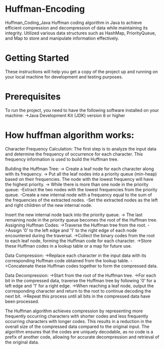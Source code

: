 # Huffman-Encoding
Huffman_Coding_Java
Huffman coding algorithm in Java to achieve efficient compression and decompression of data while maintaining its integrity. Utilized various data structures such as HashMap, PriorityQueue, and Map to store and manipulate information effectively.

# Getting Started
These instructions will help you get a copy of the project up and running on your local machine for development and testing purposes.

# Prerequisites
To run the project, you need to have the following software installed on your machine: ->Java Development Kit (JDK) version 8 or higher

# How huffman algorithm works:
Character Frequency Calculation: The first step is to analyze the input data and determine the frequency of occurrence for each character. This frequency information is used to build the Huffman tree.

Building the Huffman Tree: -> Create a leaf node for each character along with its frequency. -> Put all the leaf nodes into a priority queue (min-heap) based on their frequencies. The node with the lowest frequency will have the highest priority. -> While there is more than one node in the priority queue: -Extract the two nodes with the lowest frequencies from the priority queue. -Create a new internal node with a frequency equal to the sum of the frequencies of the extracted nodes. -Set the extracted nodes as the left and right children of the new internal node.

Insert the new internal node back into the priority queue. -> The last remaining node in the priority queue becomes the root of the Huffman tree.
Assigning Huffman Codes: ->Traverse the Huffman tree from the root. ->Assign '0' to the left edge and '1' to the right edge of each node encountered during the traversal. ->Collect the binary codes from the root to each leaf node, forming the Huffman code for each character. ->Store these Huffman codes in a lookup table or a map for future use.

Data Compression: ->Replace each character in the input data with its corresponding Huffman code obtained from the lookup table. ->Concatenate these Huffman codes together to form the compressed data.

Data Decompression: ->Start from the root of the Huffman tree. ->For each bit in the compressed data, traverse the Huffman tree by following '0' for a left edge and '1' for a right edge. ->When reaching a leaf node, output the corresponding character and return to the root to continue decoding the next bit. ->Repeat this process until all bits in the compressed data have been processed.

The Huffman algorithm achieves compression by representing more frequently occurring characters with shorter codes and less frequently occurring characters with longer codes. This results in a reduction in the overall size of the compressed data compared to the original input. The algorithm ensures that the codes are uniquely decodable, as no code is a prefix of another code, allowing for accurate decompression and retrieval of the original data.
